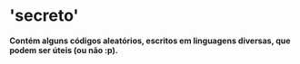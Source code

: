 # 'secreto'
<b>Contém alguns códigos aleatórios, escritos em linguagens diversas, que podem ser úteis (ou não :p).</b>